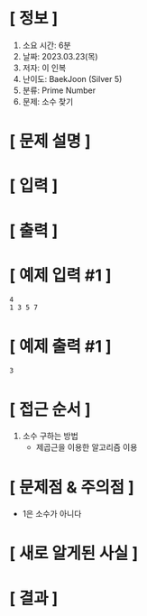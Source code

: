 # **[ 정보 ]**
1. 소요 시간: 6분
2. 날짜: 2023.03.23(목)
3. 저자: 이 인복
4. 난이도: BaekJoon (Silver 5)
5. 분류: Prime Number
6. 문제: 소수 찾기

# **[ 문제 설명 ]**

# **[ 입력 ]**

# **[ 출력 ]**

# **[ 예제 입력 #1 ]**
    4
    1 3 5 7
# **[ 예제 출력 #1 ]**
    3

# **[ 접근 순서 ]**
1. 소수 구하는 방법
    - 제곱근을 이용한 알고리즘 이용
    
# **[ 문제점 & 주의점 ]**
- 1은 소수가 아니다

# **[ 새로 알게된 사실 ]**

# **[ 결과 ]**

